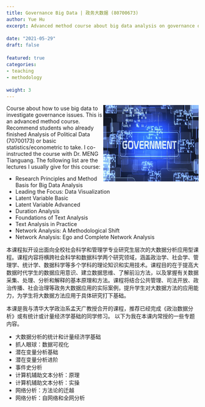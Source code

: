 ```yaml
---
title: Governance Big Data | 政务大数据 (80700673)
author: Yue Hu
excerpt: Advanced method course about big data analysis on governance data

date: "2021-05-29"
draft: false

featured: true
categories:
- teaching
- methodology

weight: 3
---
```


<img src="featured.jpg" width = "250" height = "200"  align="right" />

Course about how to use big data to investigate governance issues. 
This is an advanced method course. Recommend students who already finished Analysis of Political Data (70700173) or basic statistics/econometric to take.
I co-instructed the course with Dr. MENG Tianguang.
The following list are the lectures I usually give for this course:

+ Research Principles and Method Basis for Big Data Analysis
+ Leading the Focus: Data Visualization
+ Latent Variable Basic
+ Latent Variable Advanced
+ Duration Analysis
+ Foundations of Text Analysis
+ Text Analysis in Practice
+ Network Analysis: A Methodological Shift
+ Network Analysis: Ego and Complete Network Analysis

本课程拟开设出面向全校社会科学和管理学专业研究生层次的大数据分析应用型课程。课程内容将横跨社会科学和数据科学两个研究领域，涵盖政治学、社会学、管理学、统计学、数据科学等多个学科的理论知识和实用技术。课程目的在于提高大数据时代学生的数据应用意识、建立数据思维、了解前沿方法，以及掌握有关数据采集、处理、分析和解释的基本原理和方法。课程将结合公共管理、司法开放、政治传播、社会治理等政务大数据应用的实际案例，提升学生对大数据方法的应用能力，为学生将大数据方法应用于具体研究打下基础。

本课是我与清华大学政治系孟天广教授合开的课程，推荐已经完成《政治数据分析》或有统计或计量经济学基础的同学修习。
以下为我在本课内常授的一些专题内容。

+ 大数据分析的统计和计量经济学基础
+ 抓人眼球：数据可视化
+ 潜在变量分析基础
+ 潜在变量分析进阶
+ 事件史分析
+ 计算机辅助文本分析：原理
+ 计算机辅助文本分析：实操
+ 网络分析：方法论的迁越
+ 网络分析：自网络和全网分析
